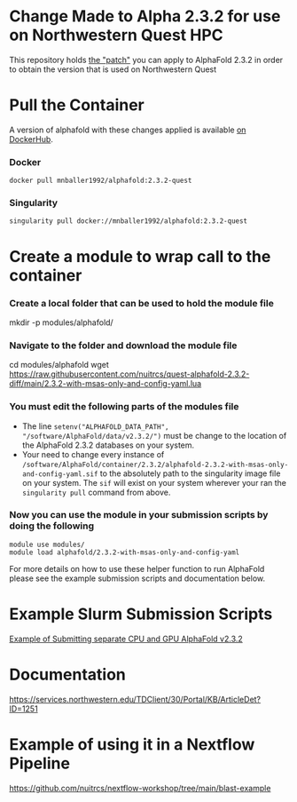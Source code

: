 # Change Made to Alpha 2.3.2 for use on Northwestern Quest HPC
This repository holds [the "patch"](https://github.com/nuitrcs/quest-alphafold-2.3.2-diff/blob/main/2.3.2-changes.diff) you can apply to AlphaFold 2.3.2 in order to obtain the version that is used on Northwestern Quest

# Pull the Container
A version of alphafold with these changes applied is available [on DockerHub](https://hub.docker.com/r/mnballer1992/alphafold).

### Docker
```
docker pull mnballer1992/alphafold:2.3.2-quest
```

### Singularity
```
singularity pull docker://mnballer1992/alphafold:2.3.2-quest
```

# Create a module to wrap call to the container

### Create a local folder that can be used to hold the module file
mkdir -p modules/alphafold/

### Navigate to the folder and download the module file
cd modules/alphafold
wget https://raw.githubusercontent.com/nuitrcs/quest-alphafold-2.3.2-diff/main/2.3.2-with-msas-only-and-config-yaml.lua

### You must edit the following parts of the modules file
* The line `setenv("ALPHAFOLD_DATA_PATH", "/software/AlphaFold/data/v2.3.2/")` must be change to the location of the AlphaFold 2.3.2 databases on your system.
* Your need to change every instance of `/software/AlphaFold/container/2.3.2/alphafold-2.3.2-with-msas-only-and-config-yaml.sif` to the absolutely path to the singularity image file on your system. The `sif` will exist on your system wherever your ran the `singularity pull` command from above.

### Now you can use the module in your submission scripts by doing the following
```
module use modules/
module load alphafold/2.3.2-with-msas-only-and-config-yaml
```

For more details on how to use these helper function to run AlphaFold please see the example submission scripts and documentation below.

# Example Slurm Submission Scripts
[Example of Submitting separate CPU and GPU AlphaFold v2.3.2](https://github.com/nuitrcs/examplejobs/tree/master/alphafold/v2.3.2)

# Documentation
https://services.northwestern.edu/TDClient/30/Portal/KB/ArticleDet?ID=1251

# Example of using it in a Nextflow Pipeline
https://github.com/nuitrcs/nextflow-workshop/tree/main/blast-example
